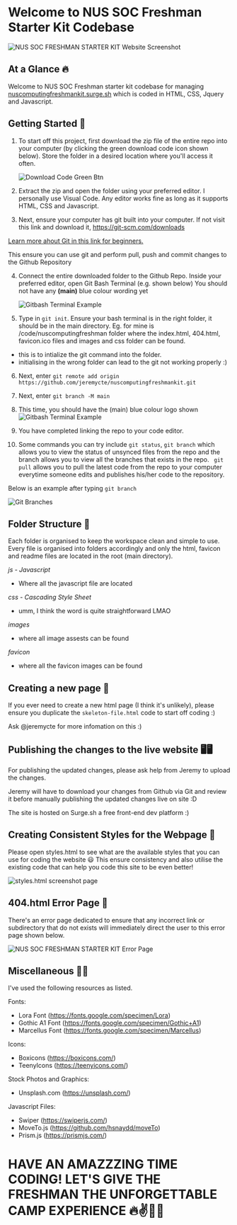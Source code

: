 # Welcome to NUS SOC Freshman Starter Kit Codebase

![NUS SOC FRESHMAN STARTER KIT Website Screenshot](https://res.cloudinary.com/jeremycte/image/upload/v1622719287/freshmankit-enterpage_d1vb3n.png)

## At a Glance 🔥
Welcome to NUS SOC Freshman starter kit codebase for managing [nuscomputingfreshmankit.surge.sh](https://nuscomputingfreshmankit.surge.sh) which is coded in HTML, CSS, Jquery and Javascript.

## Getting Started 🙌
1. To start off this project, first download the zip file of the entire repo into your computer (by clicking the green download code icon shown below). Store the folder in a desired location where you'll access it often.

    ![Download Code Green Btn](https://res.cloudinary.com/jeremycte/image/upload/v1622735446/download_code_eto9hj.png "Figure 1")

2. Extract the zip and open the folder using your preferred editor. I personally use Visual Code. Any editor works fine as long as it supports HTML, CSS and Javascript. 

3. Next, ensure your computer has git built into your computer. If not visit this link and download it, https://git-scm.com/downloads

[Learn more ahout Git in this link for beginners.](https://towardsdatascience.com/an-easy-beginners-guide-to-git-2d5a99682a4c)

This ensure you can use git and perform pull, push and commit changes to the Github Repository

4. Connect the entire downloaded folder to the Github Repo. Inside your preferred editor, open Git Bash Terminal (e.g. shown below) You should not have any **(main)** blue colour wording yet

    ![Gitbash Terminal Example](https://res.cloudinary.com/jeremycte/image/upload/v1622735898/gitbashterminal_tnw1gm.png "Git Bash Terminal Example")

5. Type in ```git init```. Ensure your bash terminal is in the right folder, it should be in the main directory. Eg. for mine is /code/nuscomputingfreshman folder where the index.html, 404.html, favicon.ico files and images and css folder can be found. 
- this is to intialize the git command into the folder. 
- initialising in the wrong folder can lead to the git not working properly :)

6. Next, enter ```git remote add origin https://github.com/jeremycte/nuscomputingfreshmankit.git```

7. Next, enter ```git branch -M main```

8. This time, you should have the (main) blue colour logo shown
![Gitbash Terminal Example](https://res.cloudinary.com/jeremycte/image/upload/v1622735898/gitbashterminal_tnw1gm.png "Git Bash Terminal Example")

9. You have completed linking the repo to your code editor.

10. Some commands you can try include ```git status```, ```git branch``` which allows you to view the status of unsynced files from the repo and the branch allows you to view all the branches that exists in the repo. ``` git pull``` allows you to pull the latest code from the repo to your computer everytime someone edits and publishes his/her code to the repository.

Below is an example after typing ```git branch```

![Git Branches](https://res.cloudinary.com/jeremycte/image/upload/v1622736487/repobranchesnuscomputingfreshmankit_hnryjf.png "Git Branches")


## Folder Structure 📂
Each folder is organised to keep the workspace clean and simple to use.
Every file is organised into folders accordingly and only the html, favicon and readme files are located in the root (main directory).

*js - Javascript*
- Where all the javascript file are located 

*css - Cascading Style Sheet*
- umm, I think the word is quite straightforward LMAO

*images*
- where all image assests can be found

*favicon*
- where all the favicon images can be found

## Creating a new page 📃
If you ever need to create a new html page (I think it's unlikely), please ensure you duplicate the `skeleton-file.html` code to start off coding :)

Ask @jeremycte for more infomation on this :)


## Publishing the changes to the live website 🖥🖥
For publishing the updated changes, please ask help from Jeremy to upload the changes.

Jeremy will have to download your changes from Github via Git and review it before manually publishing the updated changes live on site :D

The site is hosted on Surge.sh a free front-end dev platform :)


## Creating Consistent Styles for the Webpage 👗
Please open styles.html to see what are the available styles that you can use for coding the website 😃 This ensure consistency and also utilise the existing code that can help you code this site to be even better!

![styles.html screenshot page](https://res.cloudinary.com/jeremycte/image/upload/v1622658386/FOWstyles_wutlra.png)

## 404.html Error Page 📄
There's an error page dedicated to ensure that any incorrect link or subdirectory that do not exists will immediately direct the user to this error page shown below.


![NUS SOC FRESHMAN STARTER KIT Error Page](https://res.cloudinary.com/jeremycte/image/upload/v1622725536/freshmankit-errorpage_mdw7rw.png)

## Miscellaneous 🕵️‍♀️
I've used the following resources as listed.

Fonts:
 - Lora Font (https://fonts.google.com/specimen/Lora)
 - Gothic A1 Font (https://fonts.google.com/specimen/Gothic+A1)
 - Marcellus Font (https://fonts.google.com/specimen/Marcellus)

Icons:
 - Boxicons (https://boxicons.com/)
 - TeenyIcons (https://teenyicons.com/)

Stock Photos and Graphics:
 - Unsplash.com (https://unsplash.com/)
 
Javascript Files:
 - Swiper (https://swiperjs.com/)
 - MoveTo.js (https://github.com/hsnaydd/moveTo)
 - Prism.js (https://prismjs.com/)



 # HAVE AN AMAZZZING TIME CODING! LET'S GIVE THE FRESHMAN THE UNFORGETTABLE CAMP EXPERIENCE 🔥✌🙌😎
